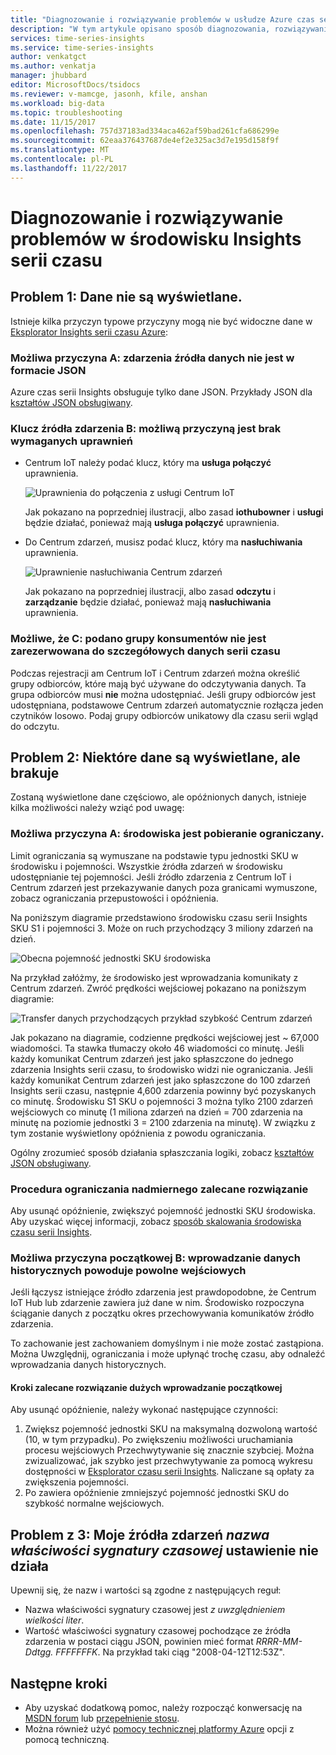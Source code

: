 ```yaml
---
title: "Diagnozowanie i rozwiązywanie problemów w usłudze Azure czas serii Insights | Dokumentacja firmy Microsoft"
description: "W tym artykule opisano sposób diagnozowania, rozwiązywanie problemów i rozwiązywania typowych problemów, które mogą wystąpić w środowisku Azure czas serii Insights."
services: time-series-insights
ms.service: time-series-insights
author: venkatgct
ms.author: venkatja
manager: jhubbard
editor: MicrosoftDocs/tsidocs
ms.reviewer: v-mamcge, jasonh, kfile, anshan
ms.workload: big-data
ms.topic: troubleshooting
ms.date: 11/15/2017
ms.openlocfilehash: 757d37183ad334aca462af59bad261cfa686299e
ms.sourcegitcommit: 62eaa376437687de4ef2e325ac3d7e195d158f9f
ms.translationtype: MT
ms.contentlocale: pl-PL
ms.lasthandoff: 11/22/2017
---
```

# <a name="diagnose-and-solve-problems-in-your-time-series-insights-environment"></a>Diagnozowanie i rozwiązywanie problemów w środowisku Insights serii czasu

## <a name="problem-1-no-data-is-shown"></a>Problem 1: Dane nie są wyświetlane.
Istnieje kilka przyczyn typowe przyczyny mogą nie być widoczne dane w [Eksplorator Insights serii czasu Azure](https://insights.timeseries.azure.com):

### <a name="possible-cause-a-event-source-data-is-not-in-json-format"></a>Możliwa przyczyna A: zdarzenia źródła danych nie jest w formacie JSON
Azure czas serii Insights obsługuje tylko dane JSON. Przykłady JSON dla [kształtów JSON obsługiwany](time-series-insights-send-events.md#supported-json-shapes).

### <a name="possible-cause-b-event-source-key-is-missing-a-required-permission"></a>Klucz źródła zdarzenia B: możliwą przyczyną jest brak wymaganych uprawnień
* Centrum IoT należy podać klucz, który ma **usługa połączyć** uprawnienia.

   ![Uprawnienia do połączenia z usługi Centrum IoT](media/diagnose-and-solve-problems/iothub-serviceconnect-permissions.png)

   Jak pokazano na poprzedniej ilustracji, albo zasad **iothubowner** i **usługi** będzie działać, ponieważ mają **usługa połączyć** uprawnienia.
   
* Do Centrum zdarzeń, musisz podać klucz, który ma **nasłuchiwania** uprawnienia.

   ![Uprawnienie nasłuchiwania Centrum zdarzeń](media/diagnose-and-solve-problems/eventhub-listen-permissions.png)

   Jak pokazano na poprzedniej ilustracji, albo zasad **odczytu** i **zarządzanie** będzie działać, ponieważ mają **nasłuchiwania** uprawnienia.

### <a name="possible-cause-c-the-consumer-group-provided-is-not-exclusive-to-time-series-insights"></a>Możliwe, że C: podano grupy konsumentów nie jest zarezerwowana do szczegółowych danych serii czasu
Podczas rejestracji am Centrum IoT i Centrum zdarzeń można określić grupy odbiorców, które mają być używane do odczytywania danych. Ta grupa odbiorców musi **nie** można udostępniać. Jeśli grupy odbiorców jest udostępniana, podstawowe Centrum zdarzeń automatycznie rozłącza jeden czytników losowo. Podaj grupy odbiorców unikatowy dla czasu serii wgląd do odczytu.

## <a name="problem-2-some-data-is-shown-but-some-is-missing"></a>Problem 2: Niektóre dane są wyświetlane, ale brakuje
Zostaną wyświetlone dane częściowo, ale opóźnionych danych, istnieje kilka możliwości należy wziąć pod uwagę:

### <a name="possible-cause-a-your-environment-is-getting-throttled"></a>Możliwa przyczyna A: środowiska jest pobieranie ograniczany.
Limit ograniczania są wymuszane na podstawie typu jednostki SKU w środowisku i pojemności. Wszystkie źródła zdarzeń w środowisku udostępnianie tej pojemności. Jeśli źródło zdarzenia z Centrum IoT i Centrum zdarzeń jest przekazywanie danych poza granicami wymuszone, zobacz ograniczania przepustowości i opóźnienia.

Na poniższym diagramie przedstawiono środowisku czasu serii Insights SKU S1 i pojemności 3. Może on ruch przychodzący 3 miliony zdarzeń na dzień.

![Obecna pojemność jednostki SKU środowiska](media/diagnose-and-solve-problems/environment-sku-current-capacity.png)

Na przykład załóżmy, że środowisko jest wprowadzania komunikaty z Centrum zdarzeń. Zwróć prędkości wejściowej pokazano na poniższym diagramie:

![Transfer danych przychodzących przykład szybkość Centrum zdarzeń](media/diagnose-and-solve-problems/eventhub-ingress-rate.png)

Jak pokazano na diagramie, codzienne prędkości wejściowej jest ~ 67,000 wiadomości. Ta stawka tłumaczy około 46 wiadomości co minutę. Jeśli każdy komunikat Centrum zdarzeń jest jako spłaszczone do jednego zdarzenia Insights serii czasu, to środowisko widzi nie ograniczania. Jeśli każdy komunikat Centrum zdarzeń jest jako spłaszczone do 100 zdarzeń Insights serii czasu, następnie 4,600 zdarzenia powinny być pozyskanych co minutę. Środowisku S1 SKU o pojemności 3 można tylko 2100 zdarzeń wejściowych co minutę (1 miliona zdarzeń na dzień = 700 zdarzenia na minutę na poziomie jednostki 3 = 2100 zdarzenia na minutę). W związku z tym zostanie wyświetlony opóźnienia z powodu ograniczania. 

Ogólny zrozumieć sposób działania spłaszczania logiki, zobacz [kształtów JSON obsługiwany](time-series-insights-send-events.md#supported-json-shapes).

### <a name="recommended-resolution-steps-for-excessive-throttling"></a>Procedura ograniczania nadmiernego zalecane rozwiązanie
Aby usunąć opóźnienie, zwiększyć pojemność jednostki SKU środowiska. Aby uzyskać więcej informacji, zobacz [sposób skalowania środowiska czasu serii Insights](time-series-insights-how-to-scale-your-environment.md).

### <a name="possible-cause-b-initial-ingestion-of-historical-data-is-causing-slow-ingress"></a>Możliwa przyczyna początkowej B: wprowadzanie danych historycznych powoduje powolne wejściowych
Jeśli łączysz istniejące źródło zdarzenia jest prawdopodobne, że Centrum IoT Hub lub zdarzenie zawiera już dane w nim. Środowisko rozpoczyna ściąganie danych z początku okres przechowywania komunikatów źródło zdarzenia.

To zachowanie jest zachowaniem domyślnym i nie może zostać zastąpiona. Można Uwzględnij, ograniczania i może upłynąć trochę czasu, aby odnaleźć wprowadzania danych historycznych.

#### <a name="recommended-resolution-steps-of-large-initial-ingestion"></a>Kroki zalecane rozwiązanie dużych wprowadzanie początkowej
Aby usunąć opóźnienie, należy wykonać następujące czynności:
1. Zwiększ pojemność jednostki SKU na maksymalną dozwoloną wartość (10, w tym przypadku). Po zwiększeniu możliwości uruchamiania procesu wejściowych Przechwytywanie się znacznie szybciej. Można zwizualizować, jak szybko jest przechwytywanie za pomocą wykresu dostępności w [Eksplorator czasu serii Insights](https://insights.timeseries.azure.com). Naliczane są opłaty za zwiększenia pojemności.
2. Po zawiera opóźnienie zmniejszyć pojemność jednostki SKU do szybkość normalne wejściowych.

## <a name="problem-3-my-event-sources-timestamp-property-name-setting-doesnt-work"></a>Problem z 3: Moje źródła zdarzeń *nazwa właściwości sygnatury czasowej* ustawienie nie działa
Upewnij się, że nazw i wartości są zgodne z następujących reguł:
* Nazwa właściwości sygnatury czasowej jest _z uwzględnieniem wielkości liter_.
* Wartość właściwości sygnatury czasowej pochodzące ze źródła zdarzenia w postaci ciągu JSON, powinien mieć format _RRRR-MM-Ddtgg. FFFFFFFK_. Na przykład taki ciąg "2008-04-12T12:53Z".

## <a name="next-steps"></a>Następne kroki
- Aby uzyskać dodatkową pomoc, należy rozpocząć konwersację na [MSDN forum](https://social.msdn.microsoft.com/Forums/home?forum=AzureTimeSeriesInsights) lub [przepełnienie stosu](https://stackoverflow.com/questions/tagged/azure-timeseries-insights). 
- Można również użyć [pomocy technicznej platformy Azure](https://azure.microsoft.com/support/options/) opcji z pomocą techniczną.
